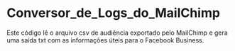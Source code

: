 # Conversor_de_Logs_do_MailChimp
Este código lê o arquivo csv de audiência exportado pelo MailChimp e gera uma saída txt com as informações úteis para o Facebook Business.
